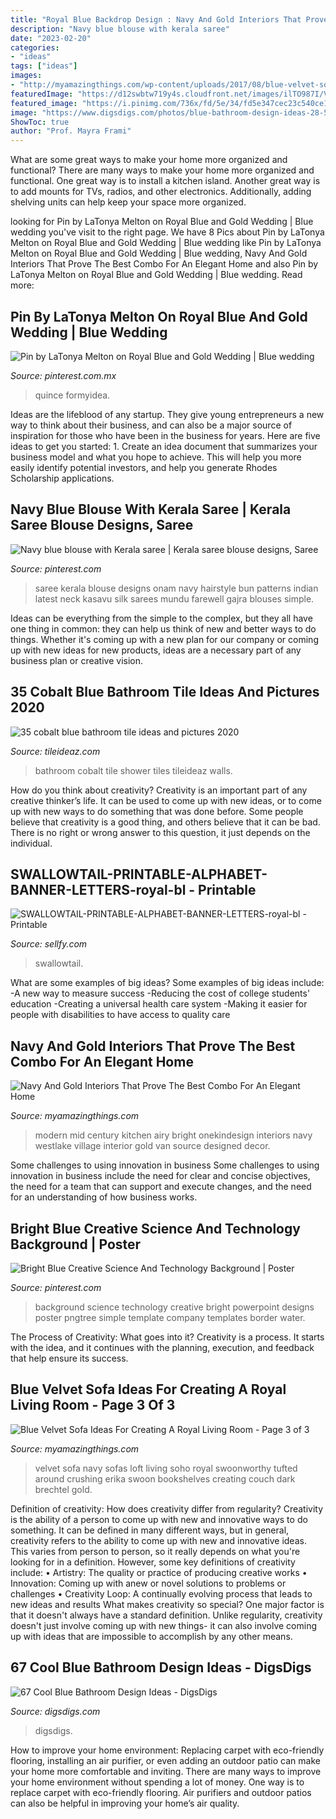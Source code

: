 ```yaml
---
title: "Royal Blue Backdrop Design : Navy And Gold Interiors That Prove The Best Combo For An Elegant Home"
description: "Navy blue blouse with kerala saree"
date: "2023-02-20"
categories:
- "ideas"
tags: ["ideas"]
images:
- "http://myamazingthings.com/wp-content/uploads/2017/08/blue-velvet-sofa-11.jpg"
featuredImage: "https://d12swbtw719y4s.cloudfront.net/images/ilTO987I/VUzjGP5gwqiM1LFnPupk/fkXVqq7O36.jpeg?w=386"
featured_image: "https://i.pinimg.com/736x/fd/5e/34/fd5e347cec23c540ce1ca11938904b46.jpg"
image: "https://www.digsdigs.com/photos/blue-bathroom-design-ideas-28-554x737.jpg"
ShowToc: true
author: "Prof. Mayra Frami"
---
```



What are some great ways to make your home more organized and functional?
There are many ways to make your home more organized and functional. One great way is to install a kitchen island. Another great way is to add mounts for TVs, radios, and other electronics. Additionally, adding shelving units can help keep your space more organized.

	

		
looking for Pin by LaTonya Melton on Royal Blue and Gold Wedding | Blue wedding you've visit to the right page. We have 8 Pics about Pin by LaTonya Melton on Royal Blue and Gold Wedding | Blue wedding like Pin by LaTonya Melton on Royal Blue and Gold Wedding | Blue wedding, Navy And Gold Interiors That Prove The Best Combo For An Elegant Home and also Pin by LaTonya Melton on Royal Blue and Gold Wedding | Blue wedding. Read more:
		
    
## Pin By LaTonya Melton On Royal Blue And Gold Wedding | Blue Wedding

<img loading=lazy src="https://i.pinimg.com/736x/a7/3e/ce/a73eceada27edad9621aae2f6ed36e6a.jpg" onerror="this.onerror=null;this.src='https://tse4.mm.bing.net/th?id=OIP.E_Mktdvb5K_WDWjgG12YJwHaJ4&amp;pid=15.1';" alt="Pin by LaTonya Melton on Royal Blue and Gold Wedding | Blue wedding">

_Source: pinterest.com.mx_

>quince formyidea. 

	

Ideas are the lifeblood of any startup. They give young entrepreneurs a new way to think about their business, and can also be a major source of inspiration for those who have been in the business for years. Here are five ideas to get you started: 1. Create an idea document that summarizes your business model and what you hope to achieve. This will help you more easily identify potential investors, and help you generate Rhodes Scholarship applications. 
    
## Navy Blue Blouse With Kerala Saree | Kerala Saree Blouse Designs, Saree

<img loading=lazy src="https://i.pinimg.com/736x/fd/5e/34/fd5e347cec23c540ce1ca11938904b46.jpg" onerror="this.onerror=null;this.src='https://tse2.mm.bing.net/th?id=OIP.9unOKcxKkAINX2KD4vwxnAHaJ5&amp;pid=15.1';" alt="Navy blue blouse with Kerala saree | Kerala saree blouse designs, Saree">

_Source: pinterest.com_

>saree kerala blouse designs onam navy hairstyle bun patterns indian latest neck kasavu silk sarees mundu farewell gajra blouses simple. 

	

Ideas can be everything from the simple to the complex, but they all have one thing in common: they can help us think of new and better ways to do things. Whether it's coming up with a new plan for our company or coming up with new ideas for new products, ideas are a necessary part of any business plan or creative vision.

    
## 35 Cobalt Blue Bathroom Tile Ideas And Pictures 2020

<img loading=lazy src="https://www.tileideaz.com/wp-content/uploads/2015/03/cobalt_blue_bathroom_tile_13.jpg" onerror="this.onerror=null;this.src='https://tse4.mm.bing.net/th?id=OIP.8K0EHdL1LOi1HBs-0AAKHwHaJQ&amp;pid=15.1';" alt="35 cobalt blue bathroom tile ideas and pictures 2020">

_Source: tileideaz.com_

>bathroom cobalt tile shower tiles tileideaz walls. 

	

How do you think about creativity?
Creativity is an important part of any creative thinker’s life. It can be used to come up with new ideas, or to come up with new ways to do something that was done before. Some people believe that creativity is a good thing, and others believe that it can be bad. There is no right or wrong answer to this question, it just depends on the individual.

    
## SWALLOWTAIL-PRINTABLE-ALPHABET-BANNER-LETTERS-royal-bl - Printable

<img loading=lazy src="https://d12swbtw719y4s.cloudfront.net/images/ilTO987I/VUzjGP5gwqiM1LFnPupk/fkXVqq7O36.jpeg?w=386" onerror="this.onerror=null;this.src='https://tse4.mm.bing.net/th?id=OIP.4iBoiaVYujYjs8z7dtZ5XQAAAA&amp;pid=15.1';" alt="SWALLOWTAIL-PRINTABLE-ALPHABET-BANNER-LETTERS-royal-bl - Printable">

_Source: sellfy.com_

>swallowtail. 

	

What are some examples of big ideas?
Some examples of big ideas include: 
-A new way to measure success 
-Reducing the cost of college students' education 
-Creating a universal health care system
-Making it easier for people with disabilities to have access to quality care

    
## Navy And Gold Interiors That Prove The Best Combo For An Elegant Home

<img loading=lazy src="http://myamazingthings.com/wp-content/uploads/2017/10/navy-gold-interior-1-.jpg" onerror="this.onerror=null;this.src='https://tse4.mm.bing.net/th?id=OIP.ibiYH09uVNINvbAceJktEAHaLH&amp;pid=15.1';" alt="Navy And Gold Interiors That Prove The Best Combo For An Elegant Home">

_Source: myamazingthings.com_

>modern mid century kitchen airy bright onekindesign interiors navy westlake village interior gold van source designed decor. 

	

Some challenges to using innovation in business
Some challenges to using innovation in business include the need for clear and concise objectives, the need for a team that can support and execute changes, and the need for an understanding of how business works.

    
## Bright Blue Creative Science And Technology Background | Poster

<img loading=lazy src="https://i.pinimg.com/736x/9b/5c/eb/9b5ceb62d4946cdf18156788c47c8a92.jpg" onerror="this.onerror=null;this.src='https://tse4.mm.bing.net/th?id=OIP.BrTsOC9ih6O__oO6TeIwxQHaJ3&amp;pid=15.1';" alt="Bright Blue Creative Science And Technology Background | Poster">

_Source: pinterest.com_

>background science technology creative bright powerpoint designs poster pngtree simple template company templates border water. 

	

The Process of Creativity: What goes into it?
Creativity is a process. It starts with the idea, and it continues with the planning, execution, and feedback that help ensure its success.

    
## Blue Velvet Sofa Ideas For Creating A Royal Living Room - Page 3 Of 3

<img loading=lazy src="http://myamazingthings.com/wp-content/uploads/2017/08/blue-velvet-sofa-11.jpg" onerror="this.onerror=null;this.src='https://tse2.mm.bing.net/th?id=OIP.71Cfm2qJmurgXcC9xQK-FwHaLH&amp;pid=15.1';" alt="Blue Velvet Sofa Ideas For Creating A Royal Living Room - Page 3 of 3">

_Source: myamazingthings.com_

>velvet sofa navy sofas loft living soho royal swoonworthy tufted around crushing erika swoon bookshelves creating couch dark brechtel gold. 

	

Definition of creativity: How does creativity differ from regularity?
Creativity is the ability of a person to come up with new and innovative ways to do something. It can be defined in many different ways, but in general, creativity refers to the ability to come up with new and innovative ideas. This varies from person to person, so it really depends on what you're looking for in a definition. However, some key definitions of creativity include: • Artistry: The quality or practice of producing creative works • Innovation: Coming up with anew or novel solutions to problems or challenges • Creativity Loop: A continually evolving process that leads to new ideas and results 
What makes creativity so special? One major factor is that it doesn't always have a standard definition. Unlike regularity, creativity doesn't just involve coming up with new things- it can also involve coming up with ideas that are impossible to accomplish by any other means.

    
## 67 Cool Blue Bathroom Design Ideas - DigsDigs

<img loading=lazy src="https://www.digsdigs.com/photos/blue-bathroom-design-ideas-28-554x737.jpg" onerror="this.onerror=null;this.src='https://tse4.mm.bing.net/th?id=OIP.IloTdmvdlvCYisCuwdt0YwHaJ2&amp;pid=15.1';" alt="67 Cool Blue Bathroom Design Ideas - DigsDigs">

_Source: digsdigs.com_

>digsdigs. 

	

How to improve your home environment: Replacing carpet with eco-friendly flooring, installing an air purifier, or even adding an outdoor patio can make your home more comfortable and inviting.
There are many ways to improve your home environment without spending a lot of money. One way is to replace carpet with eco-friendly flooring. Air purifiers and outdoor patios can also be helpful in improving your home’s air quality.

